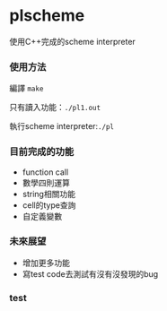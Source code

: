 # plscheme
使用C++完成的scheme interpreter
### 使用方法
編譯 ```make ```

只有讀入功能：```./pl1.out ```

執行scheme interpreter:```./pl ```
### 目前完成的功能
- function call 
- 數學四則運算
- string相關功能
- cell的type查詢
- 自定義變數
### 未來展望
- 增加更多功能
- 寫test code去測試有沒有沒發現的bug
 
### test
